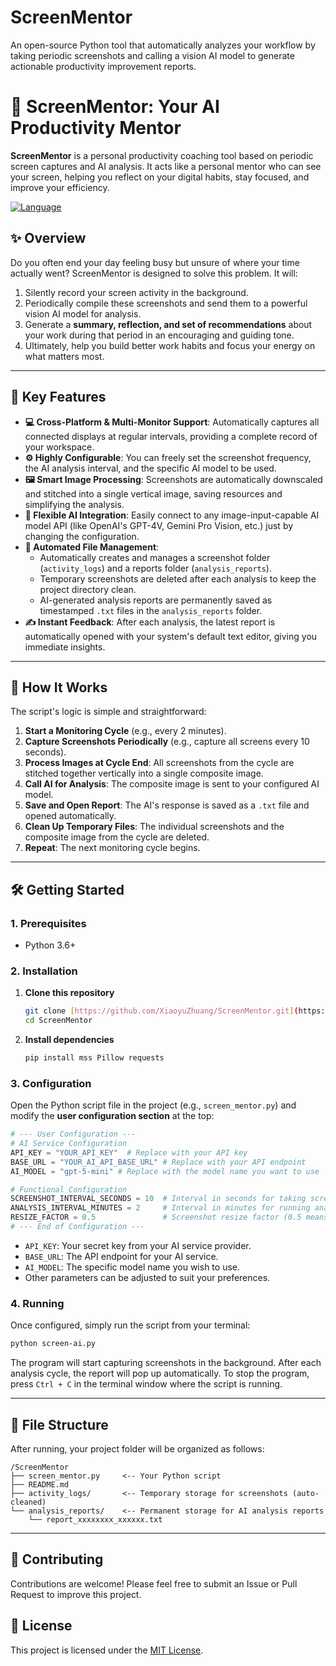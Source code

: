 # ScreenMentor
An open-source Python tool that automatically analyzes your workflow by taking periodic screenshots and calling a vision AI model to generate actionable productivity improvement reports.

# 🤖 ScreenMentor: Your AI Productivity Mentor

**ScreenMentor** is a personal productivity coaching tool based on periodic screen captures and AI analysis. It acts like a personal mentor who can see your screen, helping you reflect on your digital habits, stay focused, and improve your efficiency.

[![Language](https://img.shields.io/badge/Language-Python-blue.svg)](https://www.python.org/)

## ✨ Overview

Do you often end your day feeling busy but unsure of where your time actually went? ScreenMentor is designed to solve this problem. It will:

1.  Silently record your screen activity in the background.
2.  Periodically compile these screenshots and send them to a powerful vision AI model for analysis.
3.  Generate a **summary, reflection, and set of recommendations** about your work during that period in an encouraging and guiding tone.
4.  Ultimately, help you build better work habits and focus your energy on what matters most.

---

## 🚀 Key Features

* **💻 Cross-Platform & Multi-Monitor Support**: Automatically captures all connected displays at regular intervals, providing a complete record of your workspace.
* **⚙️ Highly Configurable**: You can freely set the screenshot frequency, the AI analysis interval, and the specific AI model to be used.
* **🖼️ Smart Image Processing**: Screenshots are automatically downscaled and stitched into a single vertical image, saving resources and simplifying the analysis.
* **🧠 Flexible AI Integration**: Easily connect to any image-input-capable AI model API (like OpenAI's GPT-4V, Gemini Pro Vision, etc.) just by changing the configuration.
* **📂 Automated File Management**:
    * Automatically creates and manages a screenshot folder (`activity_logs`) and a reports folder (`analysis_reports`).
    * Temporary screenshots are deleted after each analysis to keep the project directory clean.
    * AI-generated analysis reports are permanently saved as timestamped `.txt` files in the `analysis_reports` folder.
* **✍️ Instant Feedback**: After each analysis, the latest report is automatically opened with your system's default text editor, giving you immediate insights.

---

## 🔧 How It Works

The script's logic is simple and straightforward:

1.  **Start a Monitoring Cycle** (e.g., every 2 minutes).
2.  **Capture Screenshots Periodically** (e.g., capture all screens every 10 seconds).
3.  **Process Images at Cycle End**: All screenshots from the cycle are stitched together vertically into a single composite image.
4.  **Call AI for Analysis**: The composite image is sent to your configured AI model.
5.  **Save and Open Report**: The AI's response is saved as a `.txt` file and opened automatically.
6.  **Clean Up Temporary Files**: The individual screenshots and the composite image from the cycle are deleted.
7.  **Repeat**: The next monitoring cycle begins.

---

## 🛠️ Getting Started

### 1. Prerequisites

* Python 3.6+

### 2. Installation

1.  **Clone this repository**
    ```bash
    git clone [https://github.com/XiaoyuZhuang/ScreenMentor.git](https://github.com/XiaoyuZhuang/ScreenMentor.git)
    cd ScreenMentor
    ```

2.  **Install dependencies**
    ```bash
    pip install mss Pillow requests
    ```

### 3. Configuration

Open the Python script file in the project (e.g., `screen_mentor.py`) and modify the **user configuration section** at the top:

```python
# --- User Configuration ---
# AI Service Configuration
API_KEY = "YOUR_API_KEY"  # Replace with your API key
BASE_URL = "YOUR_AI_API_BASE_URL" # Replace with your API endpoint
AI_MODEL = "gpt-5-mini" # Replace with the model name you want to use

# Functional Configuration
SCREENSHOT_INTERVAL_SECONDS = 10  # Interval in seconds for taking screenshots
ANALYSIS_INTERVAL_MINUTES = 2     # Interval in minutes for running analysis
RESIZE_FACTOR = 0.5               # Screenshot resize factor (0.5 means half the width and height)
# --- End of Configuration ---
```
* `API_KEY`: Your secret key from your AI service provider.
* `BASE_URL`: The API endpoint for your AI service.
* `AI_MODEL`: The specific model name you wish to use.
* Other parameters can be adjusted to suit your preferences.

### 4. Running

Once configured, simply run the script from your terminal:

```bash
python screen-ai.py
```

The program will start capturing screenshots in the background. After each analysis cycle, the report will pop up automatically. To stop the program, press `Ctrl + C` in the terminal window where the script is running.

---

## 📁 File Structure

After running, your project folder will be organized as follows:

```
/ScreenMentor
├── screen_mentor.py     <-- Your Python script
├── README.md
├── activity_logs/       <-- Temporary storage for screenshots (auto-cleaned)
└── analysis_reports/    <-- Permanent storage for AI analysis reports
    └── report_xxxxxxxx_xxxxxx.txt
```

---

## 🤝 Contributing

Contributions are welcome! Please feel free to submit an Issue or Pull Request to improve this project.

## 📄 License

This project is licensed under the [MIT License](LICENSE).
